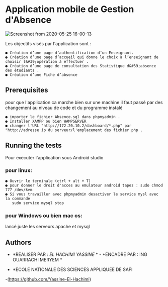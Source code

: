 # Application mobile de Gestion d'Absence

![Screenshot from 2020-05-25 16-00-13](https://user-images.githubusercontent.com/60265756/83328633-aec8cf00-a284-11ea-970a-492e5eb4da5b.png)


Les objectifs visés par l'application sont :

    ● Création d’une page d’authentification d’un Enseignant.
    ● Création d’une page d’accueil qui donne le choix à l’enseignant de choisir l&#39;opération à effectuer .
    ● Création d’une page de consultation des Statistique d&#39;absence des étudiants .
    ● Création d’une Fiche d’absence

## Prerequisites
pour que l'application ca marche bien sur une machine il faut passé par des changement au niveau de code et du programme instalé
 
    ● importer le fichier Absence.sql dans phpmyadmin .
    ● Installer XAMPP ou bien WAMPSERVER
    ● changer l'URL "http://172.20.10.2/dashboard/*.php" par "http://adresse ip du serveur/l'emplacement des fichier php .



## Running the tests

Pour executer l'application sous Android studio 

### pour linux:

    ● Ouvrir le terminale (ctrl + alt + T)
    ● pour donner le droit d'acces au emulateur android tapez : sudo chmod 777 /dev/kvm 
    ● Si vous travailler avec phpmyadmin desactiver le service mysl avec la commande 
       sudo service mysql stop
     
### pour Windows ou bien mac os:
lancé juste les serveurs apache et mysql 

## Authors

* *REALISER PAR : *EL HACHIMI YASSINE* * - *ENCADRE PAR : ING OUARRACHI MERYEM *

* *ECOLE NATIONALE DES SCIENCES APPLIQUEE DE SAFI
 

-(https://github.com/Yassine-El-Hachimi)



